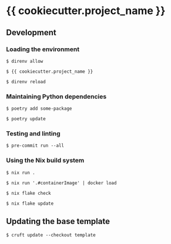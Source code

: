 # {{ cookiecutter.project_name }}

## Development

### Loading the environment

```shell
$ direnv allow
```

```shell
$ {{ cookiecutter.project_name }}
```

```shell
$ direnv reload
```

### Maintaining Python dependencies

```shell
$ poetry add some-package
```

```shell
$ poetry update
```

### Testing and linting

```shell
$ pre-commit run --all
```

### Using the Nix build system

```shell
$ nix run .
```

```shell
$ nix run '.#containerImage' | docker load
```

```shell
$ nix flake check
```

```shell
$ nix flake update
```

## Updating the base template

```shell
$ cruft update --checkout template
```
